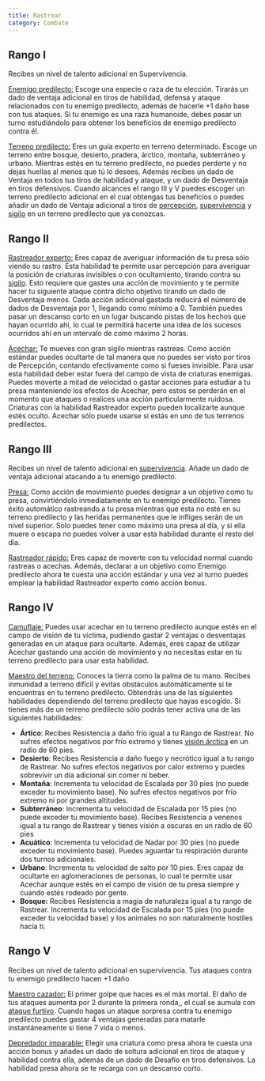 ```yaml
---
title: Rastrear
category: Combate
---
```


## Rango I

Recibes un nivel de talento adicional en Supervivencia.

<u>Enemigo predilecto:</u> Escoge una especie o raza de tu elección. Tirarás un dado de ventaja adicional en tiros de habilidad, defensa y ataque relacionados con tu enemigo predilecto, además de hacerle +1 daño base con tus ataques. Si tu enemigo es una raza humanoide, debes pasar un turno estudiándolo para obtener los beneficios de enemigo predilecto contra él. 

<u>Terreno predilecto:</u> Eres un guía experto en terreno determinado. Escoge un terreno entre bosque, desierto, pradera, árctico, montaña, subterráneo y urbano. Mientras estés en tu terreno predilecto, no puedes perderte y no dejas huellas al menos que tú lo desees. Además recibes un dado de Ventaja en todos tus tiros de habilidad y ataque, y un dado de Desventaja en tiros defensivos. Cuando alcances el rango III y V puedes escoger un terreno predilecto adicional en el cual obtengas tus beneficios o puedes añadir un dado de Ventaja adicional a tiros de [percepción](https://raldamain.com/rules/Crear%20personajes/talentos.html#percepci%C3%B3n-sab), [supervivencia](https://raldamain.com/rules/Crear%20personajes/talentos.html#supervivencia-sab) y [sigilo](https://raldamain.com/rules/Crear%20personajes/talentos.html#sigilo-des) en un terreno predilecto que ya conozcas.

## Rango II

<u>Rastreador experto:</u> Eres capaz de averiguar información de tu presa sólo viendo su rastro. Esta habilidad te permite usar percepción para averiguar la posición de criaturas invisibles o con ocultamiento, tirando contra su [sigilo](https://raldamain.com/rules/Crear%20personajes/talentos.html#sigilo-des). Esto requiere que gastes una acción de movimiento y te permite hacer tu siguiente ataque contra dicho objetivo tirando un dado de Desventaja menos. Cada acción adicional gastada reducirá el número de dados de Desventaja por 1, llegando como mínimo a 0.  También puedes pasar un descanso corto en un lugar buscando pistas de los hechos que hayan ocurrido ahí, lo cual te permitirá hacerte una idea de los sucesos ocurridos ahí en un intervalo de como máximo 2 horas.

<u>Acechar:</u> Te mueves con gran sigilo mientras rastreas. Como acción estándar puedes ocultarte de tal manera que no puedes ser visto por tiros de Percepción, contando efectivamente como si fueses invisible. Para usar esta habilidad deber estar fuera del campo de vista de criaturas enemigas. Puedes moverte a mitad de velocidad o gastar acciones para estudiar a tu presa manteniendo los efectos de Acechar, pero estos se perderán en el momento que ataques o realices una acción particularmente ruidosa. Criaturas con la habilidad Rastreador experto pueden localizarte aunque estés oculto. Acechar sólo puede usarse si estás en uno de tus terrenos predilectos.

## Rango III

Recibes un nivel de talento adicional en [supervivencia](https://raldamain.com/rules/Crear%20personajes/talentos.html#supervivencia-sab). Añade un dado de ventaja adicional atacando a tu enemigo predilecto.

<u>Presa:</u> Como acción de movimiento puedes designar a un objetivo como tu presa, convirtiéndolo inmediatamente en tu enemigo predilecto. Tienes éxito automático rastreando a tu presa mientras que esta no esté en su terreno predilecto y las heridas permanentes que le infliges serán de un nivel superior. Solo puedes tener como máximo una presa al día, y si ella muere o escapa no puedes volver a usar esta habilidad durante el resto del día.

<u>Rastreador rápido:</u>  Eres capaz de moverte con tu velocidad normal cuando rastreas o acechas. Además, declarar a un objetivo como Enemigo predilecto ahora te cuesta una acción estándar y una vez al turno puedes emplear la habilidad Rastreador experto como acción bonus.

## Rango IV

<u>Camuflaje:</u> Puedes usar acechar en tu terreno predilecto aunque estés en el campo de visión de tu víctima, pudiendo gastar 2 ventajas o desventajas generadas en un ataque para ocultarte. Además, eres capaz de utilizar Acechar gastando una acción de movimiento y no necesitas estar en tu terreno predilecto para usar esta habilidad.

<u>Maestro del terreno:</u> Conoces la tierra como la palma de tu mano. Recibes inmunidad a terreno difícil y evitas obstáculos automáticamente si te encuentras en tu terreno predilecto. Obtendrás una de las siguientes habilidades dependiendo del terreno predilecto que hayas escogido. Si tienes más de un terreno predilecto sólo podrás tener activa una de las siguientes habilidades:

- **Ártico**: Recibes Resistencia a daño frío igual a tu Rango de Rastrear. No sufres efectos negativos por frío extremo y tienes [visión árctica](https://raldamain.com/rules/Rangos/Ascendencias/ascendencia%20boreal.html#rango-ii) en un radio de 60 pies.
- **Desierto**: Recibes Resistencia a daño fuego y necrótico igual a tu rango de Rastrear. No sufres efectos negativos por calor extremo y puedes sobrevivir un día adicional sin comer ni beber. 
- **Montaña**: Incrementa tu velocidad de Escalada por 30 pies (no puede exceder tu movimiento base). No sufres efectos negativos por frío extremo ni por grandes altitudes.
- **Subterráneo**: Incrementa tu velocidad de Escalada por 15 pies (no puede exceder tu movimiento base). Recibes Resistencia a venenos igual a tu rango de Rastrear y tienes visión a oscuras en un radio de 60 pies
- **Acuático**: Incrementa tu velocidad de Nadar por 30 pies (no puede exceder tu movimiento base). Puedes aguantar tu respiración durante dos turnos adicionales.
- **Urbano**: Incrementa tu velocidad de salto por 10 pies. Eres capaz de ocultarte en aglomeraciones de personas, lo cual te permite usar Acechar aunque estés en el campo de visión de tu presa siempre y cuando estés rodeado por gente.
- **Bosque:** Recibes Resistencia a magia de naturaleza igual a tu rango de Rastrear. Incrementa tu velocidad de Escalada por 15 pies (no puede exceder tu velocidad base) y los animales no son naturalmente hostiles hacia ti.

## Rango V 

Recibes un nivel de talento adicional en supervivencia. Tus ataques contra tu enemigo predilecto hacen +1 daño

<u>Maestro cazador:</u> El primer golpe que haces es el más mortal. El daño de tus ataques aumenta por 2 durante la primera ronda,, el cual se aumula con [ataque furtivo](https://raldamain.com/rules/Rangos/Armas/filos%20perforantes.html#rango-i). Cuando hagas un ataque sorpresa contra tu enemigo predilecto puedes gastar 4 ventajas generadas para matarle instantáneamente si tiene 7 vida o menos. 

<u>Depredador imparable:</u> Elegir una criatura como presa ahora te cuesta una acción bonus y añades un dado de soltura adicional en tiros de ataque y habilidad contra ella, además de un dado de Desafío en tiros defensivos. La habilidad presa ahora se te recarga con un descanso corto.
